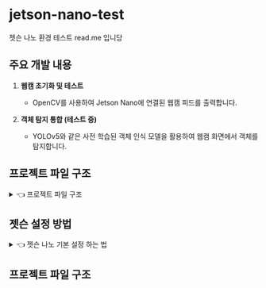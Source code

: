 # jetson-nano-test
젯슨 나노 환경 테스트 read.me 입니당
 
## 주요 개발 내용
1. **웹캠 초기화 및 테스트**
   - OpenCV를 사용하여 Jetson Nano에 연결된 웹캠 피드를  출력합니다.

2. **객체 탐지 통합 (테스트 중)**
   - YOLOv5와 같은 사전 학습된 객체 인식 모델을 활용하여 웹캠 화면에서 객체를 탐지합니다.

## 프로젝트 파일 구조
<details><summary>👈 프로젝트 파일 구조
</summary>
   
```plaintext
jetson-nano-test/
├── README.md               # 프로젝트 설명 문서
├── requirements.txt        # 프로젝트에서 사용하는 Python 라이브러리 목록
├── .gitignore              # Git에서 제외할 파일/폴더 목록
├── src/                    # 소스 코드 디렉토리
│   ├── main.py             # 메인 실행 파일 (학습 모델과 OpenCV 통합 코드)
│   ├── camera_test.py      # 웹캠 초기화 및 테스트 코드
│   ├── csi_camera_test.py  # csi 카메라 테스트 코드
```
</details>



## 젯슨 설정 방법
<details><summary> 👈  젯슨 나노 기본 설정 하는 법
</summary>
   
### - 젯슨 나노 기본 셋팅 사이트 - 
```plaintext
- nvidia developer 사이트             https://www.sdcard.org/downloads/formatter/ 
- SD카드 포맷 프로그램 사이트         https://developer.nvidia.com/embedded/downloads
- SD카드 이미지 로더 프로그램 사이트  https://www.balena.io/etcher/
```
### 순서대로 잘 따라 오기
### 1. SD 카드 포멧 하기 
### 2. OS 다운로드 (nvidia developer 에서 다운)
## 3. OS 이미지 읽기 (SD 카드에 저장 하는 단계)

![image](https://github.com/user-attachments/assets/4b4d3e50-8981-46e8-b525-0b13d052bb0b)

### 3-1. Flash from file 클릭 엔비디아에서 다운 받은 폴더 압축 해제 후 선택

![image](https://github.com/user-attachments/assets/224865b4-e5cf-4ef0-a341-27add03cc233)

### 3-2 .Select target 을 클릭해 SD카드를 선택하고 'Select' -> 완료 후 'Flash' 클릭


## 4. img 파일이 저장된 SD카드를 Jetson Nano에 연결한다.
  - 젯슨 나노 준비물(모니터, 키보드, 마우스, 전원, wifi 동글)

## 5. `system configuration` 에서 `continue` 를 클릭해 설정 시작
   - 언어 선택 = `English`
   - keyboard layout = `English(US)`
   - 와이 파이 연결하기
   - 지역 선택 = `seoul`
   - 사용자 정보 입력 =  `pick a username` , `paswword` 는 **무조건 기억하기**
   - APP Partition Size = `30422`   
   - SWAP File 생성 할지 선택
   - 전력 모드  = `MAXN`

## 6. swap 사이즈 변경   
 - 현재 사이즈 확인 `free -m`
 - `sudo gedit(nano, mousepad...)/etc/systemd/nvzramconfig.sh` 입력
 - `mem=$((("${totalmem}" / 2 / "${NRDEVICES}") * 1024))` 부분 찾기
 - `mem=$((("${totalmem}" / 2 / "${NRDEVICES}") * 1024 * 2))` 변경
 - 재부팅 후 확인 후
**이제 편하게 사용하기~**


 [기본 세팅시 참고](#[https://velog.io/@tilkoas35/Jetson-Nano-OS-%EC%84%A4%EC%B9%98-%EB%B0%8F-%EC%B4%88%EA%B8%B0-%EC%84%A4%EC%A0%95!](https://velog.io/@tilkoas35/Jetson-Nano-OS-설치-및-초기-설정))    
 [swap 사이즈 변경](#https://t-shaped-person.tistory.com/20)    


</details>

## 프로젝트 파일 구조
